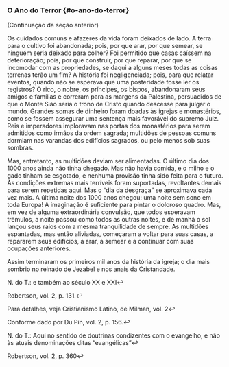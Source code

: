 ### O Ano do Terror {#o-ano-do-terror}

(Continuação da seção anterior)

Os cuidados comuns e afazeres da vida foram deixados de lado. A terra para o cultivo foi abandonada; pois, por que arar, por que semear, se ninguém seria deixado para colher? Foi permitido que casas caíssem na deterioração; pois, por que construir, por que reparar, por que se incomodar com as propriedades, se daqui a alguns meses todas as coisas terrenas terão um fim? A história foi negligenciada; pois, para que relatar eventos, quando não se esperava que uma posteridade fosse ler os registros? O rico, o nobre, os príncipes, os bispos, abandonaram seus amigos e famílias e correram para as margens da Palestina, persuadidos de que o Monte Sião seria o trono de Cristo quando descesse para julgar o mundo. Grandes somas de dinheiro foram doadas às igrejas e monastérios, como se fossem assegurar uma sentença mais favorável do supremo Juiz. Reis e imperadores imploravam nas portas dos monastérios para serem admitidos como irmãos da ordem sagrada; multidões de pessoas comuns dormiam nas varandas dos edifícios sagrados, ou pelo menos sob suas sombras.

Mas, entretanto, as multidões deviam ser alimentadas. O último dia dos 1000 anos ainda não tinha chegado. Mas não havia comida, e o milho e o gado tinham se esgotado, e nenhuma provisão tinha sido feita para o futuro. As condições extremas mais terríveis foram suportadas, revoltantes demais para serem repetidas aqui. Mas o “dia da desgraça” se aproximava cada vez mais. A última noite dos 1000 anos chegou: uma noite sem sono em toda Europa! A imaginação é suficiente para pintar o doloroso quadro. Mas, em vez de alguma extraordinária convulsão, que todos esperavam trêmulos, a noite passou como todos as outras noites, e de manhã o sol lançou seus raios com a mesma tranquilidade de sempre. As multidões espantadas, mas então aliviadas, começaram a voltar para suas casas, a repararem seus edifícios, a arar, a semear e a continuar com suas ocupações anteriores.

Assim terminaram os primeiros mil anos da história da igreja; o dia mais sombrio no reinado de Jezabel e nos anais da Cristandade.

N. do T.: e também ao século XX e XXI↩

Robertson, vol. 2, p. 131.↩

Para detalhes, veja Cristianismo Latino, de Milman, vol. 2↩

Conforme dado por Du Pin, vol. 2, p. 156.↩

N. do T.: Aqui no sentido de doutrinas condizentes com o evangelho, e não às atuais denominações ditas “evangélicas”↩

Robertson, vol. 2, p. 360↩